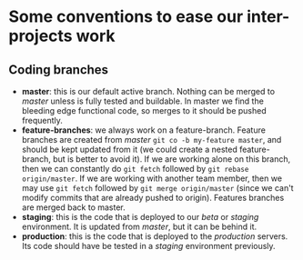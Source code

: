 # Some conventions to ease our inter-projects work

## Coding branches

* **master**: this is our default active branch. Nothing can be merged to *master* unless is fully tested and buildable. In master we find the bleeding edge functional code, so merges to it should be pushed frequently.
* **feature-branches**: we always work on a feature-branch. Feature branches are created from *master* `git co -b my-feature master`, and should be kept updated from it (we could create a nested feature-branch, but is better to avoid it). If we are working alone on this branch, then we can constantly do `git fetch` followed by `git rebase origin/master`. If we are working with another team member, then we may use `git fetch` followed by `git merge origin/master` (since we can't modify commits that are already pushed to origin). Features branches are merged back to master.
* **staging**: this is the code that is deployed to our *beta* or *staging* environment. It is updated from *master*, but it can be behind it.
* **production**: this is the code that is deployed to the *production* servers. Its code should have be tested in a *staging* environment previously.